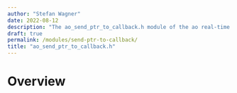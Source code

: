 ```yaml
---
author: "Stefan Wagner"
date: 2022-08-12
description: "The ao_send_ptr_to_callback.h module of the ao real-time operating system."
draft: true
permalink: /modules/send-ptr-to-callback/
title: "ao_send_ptr_to_callback.h"
---
```


# Overview
